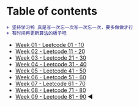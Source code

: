 <!--
 * @Description: Catalogue
 * @Versions: 
 * @Author: Vernon Cui
 * @Github: https://github.com/vernon97
 * @Date: 2020-11-20 19:46:01
 * @LastEditors: Vernon Cui
 * @LastEditTime: 2020-12-04 22:15:11
 * @FilePath: /.leetcode/Users/vernon/Leetcode-notes/README.md
-->
# Table of contents

```diff
+ 坚持学习鸭 真是写一次忘一次写一次忘一次，要多做做才行
+ 有时间再更新算法的板子吧
```

* [Week 01 - Leetcode 01 - 10](week01.md)
* [Week 02 - Leetcode 11 - 20](week02.md)
* [Week 03 - Leetcode 21 - 30](week03.md)
* [Week 04 - Leetcode 31 - 40](week04.md)
* [Week 05 - Leetcode 41 - 50](week05.md)
* [Week 06 - Leetcode 51 - 60](week06.md) 
* [Week 07 - Leetcode 61 - 70](week07.md)
* [Week 08 - Leetcode 71 - 80](week08.md)
* [Week 09 - Leetcode 81 - 90](week09.md) ◀️ 